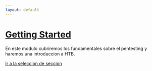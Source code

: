 ```yaml
---
layout: default
---
```


# [Getting Started](./GettingStarted.md)

En este modulo cubriremos los fundamentales sobre el pentesting y haremos una introduccion a HTB.

[Ir a la seleccion de seccion](../indexES.md)
